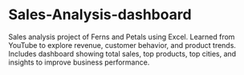 # Sales-Analysis-dashboard
Sales analysis project of Ferns and Petals using Excel. Learned from YouTube to explore revenue, customer behavior, and product trends. Includes dashboard showing total sales, top products, top cities, and insights to improve business performance.
